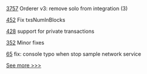 
[3757](https://github.com/hyperledger/fabric/pull/3757) Orderer v3: remove solo from integration (3)

[452](https://github.com/hyperledger-labs/orion-server/pull/452) Fix txsNumInBlocks

[428](https://github.com/hyperledger-labs/fabric-smart-client/pull/428) support for private transactions

[352](https://github.com/hyperledger-labs/fablo/pull/352) Minor fixes

[65](https://github.com/hyperledger-labs/fabric-operator/pull/65) fix: console typo when stop sample network service


[See more >>>](https://start-here.hyperledger.org/pull-requests)
